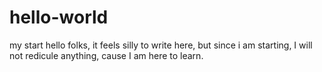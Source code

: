 # hello-world
my start
hello folks, it feels silly to write here, but since i am starting, I will not redicule anything, cause I am here to learn.
